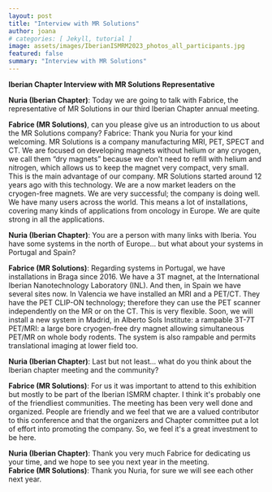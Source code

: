 ```yaml
---
layout: post
title: "Interview with MR Solutions"
author: joana
# categories: [ Jekyll, tutorial ]
image: assets/images/IberianISMRM2023_photos_all_participants.jpg
featured: false
summary: "Interview with MR Solutions"
---
```


**Iberian Chapter Interview with MR Solutions Representative**


**Nuria (Iberian Chapter)**: Today we are going to talk with Fabrice, the representative of MR Solutions in our third Iberian Chapter annual meeting. 

**Fabrice (MR Solutions)**, can you please give us an introduction to us about the MR Solutions company? 
Fabrice: Thank you Nuria for your kind welcoming. MR Solutions is a company manufacturing MRI, PET, SPECT and CT. We are focused on developing magnets without helium or any cryogen, we call them “dry magnets” because we don't need to refill with helium and nitrogen, which allows us to keep the magnet very compact, very small. This is the main advantage of our company. 
MR Solutions started around 12 years ago with this technology. We are a now market leaders on the cryogen-free magnets. We are very successful; the company is doing well. We have many users across the world. This means a lot of installations, covering many kinds of applications from oncology in Europe. We are quite strong in all the applications. 

**Nuria (Iberian Chapter)**: You are a person with many links with Iberia. You have some systems in the north of Europe... but what about your systems in Portugal and Spain?  

**Fabrice (MR Solutions)**: Regarding systems in Portugal, we have installations in Braga since 2016. We have a 3T magnet, at the International Iberian Nanotechnology Laboratory (INL). 
And then, in Spain we have several sites now. In Valencia we have installed an MRI and a PET/CT. They have the PET CLIP-ON technology; therefore they can use the PET scanner independently on the MR or on the CT. This is very flexible. Soon, we will install a new system in Madrid, in Alberto Sols Institute: a rampable 3T-7T PET/MRI: a large bore cryogen-free dry magnet allowing simultaneous PET/MR on whole body rodents. The system is also rampable and permits translational imaging at lower field too.

**Nuria (Iberian Chapter)**: Last but not least... what do you think about the Iberian chapter meeting and the community? 

**Fabrice (MR Solutions)**: For us it was important to attend to this exhibition but mostly to be part of the Iberian ISMRM chapter. I think it's probably one of the friendliest communities. The meeting has been very well done and organized. People are friendly and we feel that we are a valued contributor to this conference and that the organizers and Chapter committee put a lot of effort into promoting the company. So, we feel it's a great investment to be here. 

**Nuria (Iberian Chapter)**: Thank you very much Fabrice for dedicating us your time, and we hope to see you next year in the meeting.  
**Fabrice (MR Solutions)**: Thank you Nuria, for sure we will see each other next year.  
